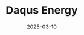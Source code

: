 ---  
layout: startup_page  
title: "Daqus Energy"  
id: "daqusenergy.com"  
permalink: "/daqusenergydaqusenergy.com03102025/"  
website: "https://daqusenergy.com"  
funding_round: "Seed"  
funding_amount: "$6M"  
investors: "Morningside, unnamed individual investors"  
about: "Daqus Energy is developing a new battery material called TAQ (bis-tetraaminobenzoquinone) that aims to be cheaper and lighter than existing battery materials. The company's technology focuses on replacing the cathode in lithium-ion batteries, offering potential advantages in cost, weight, and energy efficiency for electric vehicles."  
markets: "Energy, Automotive, Manufacturing, Battery, Renewable Energy"  
hq: "Belmont, Massachusetts, United States"  
founded_year: "2022"  
linkedin: "https://www.linkedin.com/company/daqus-energy"  
twitter: ""  
instagram: ""  
facebook: ""  
crunchbase: "https://www.crunchbase.com/organization/daqus-energy"  
pitchbook: "https://pitchbook.com/profiles/company/756258-40"  

date_display: "10-Mar-2025"  
date: "2025-03-10"

# SEO Optimization  
meta_title: "Daqus Energy - Seed Funding ($6M)"  
meta_description: "Daqus Energy, Daqus Energy is developing a new battery material called TAQ (bis-tetraaminobenzoquinone) that aims to be cheaper and lighter than existing battery ma..."  
meta_keywords: "Daqus Energy, Energy, Automotive, Manufacturing, Battery, Renewable Energy, Seed funding"  
canonical_url: "https://startup.projectstartups.com/daqusenergydaqusenergy.com03102025/"  
---